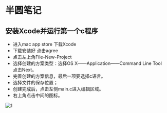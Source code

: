 # 半圆笔记
## 安装Xcode并运行第一个c程序
* 进入mac  app store 下载Xcode
* 下载安装好 点击agree
* 点击左上角File-New-Project
* 选择创建的方案类型：选择OS X——Application——Command Line Tool 点击Next。
* 完善创建的方案信息，最后一项要选择c语言。
* 选择文件的保存位置；
* 创建完成后，点击左侧main.c进入编辑区域。
* 右上角点击中间的图标。


![1](/Users/edz/Desktop/截图图片)

